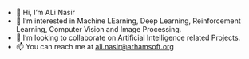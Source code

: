- 👋 Hi, I’m ALi Nasir
- 👀 I’m interested in Machine LEarning, Deep Learning, Reinforcement Learning, Computer Vision and Image Processing.
- 💞️ I’m looking to collaborate on Artificial Intelligence related Projects.
- 📫 You can reach me at ali.nasir@arhamsoft.org
